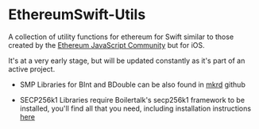 # EthereumSwift-Utils

A collection of utility functions for ethereum for Swift similar to those created by the [Ethereum JavaScript Community](https://github.com/ethereumjs) but for iOS.

It's at a very early stage, but will be updated constantly as it's part of an active project.

* SMP Libraries for BInt and BDouble can be also found in [mkrd](https://github.com/mkrd/Swift-Big-Integer) github

* SECP256k1 Libraries require Boilertalk's secp256k1 framework to be installed, you'll find all that you need, including installation instructions [here](https://github.com/Boilertalk/secp256k1.swift)
